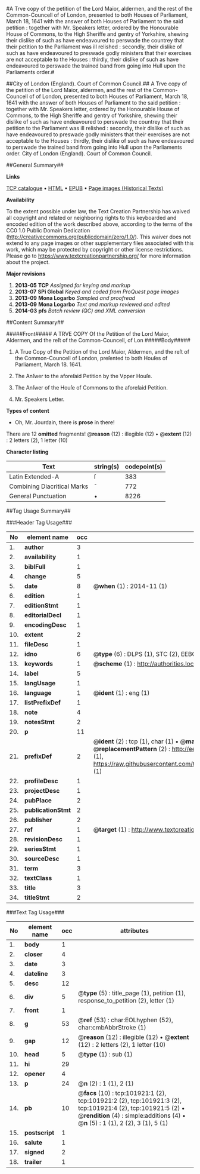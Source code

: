 #A Trve copy of the petition of the Lord Maior, aldermen, and the rest of the Common-Councell of of London, presented to both Houses of Parliament, March 18, 1641 with the answer of both Houses of Parliament to the said petition : together with Mr. Speakers letter, ordered by the Honourable House of Commons, to the High Sheriffe and gentry of Yorkshire, shewing their dislike of such as have endeavoured to perswade the countrey that their petition to the Parliament was ill relished : secondly, their dislike of such as have endeavoured to preswade godly ministers that their exercises are not acceptable to the Houses : thirdly, their dislike of such as have endeavoured to perswade the trained band from going into Hull upon the Parliaments order.#

##City of London (England). Court of Common Council.##
A Trve copy of the petition of the Lord Maior, aldermen, and the rest of the Common-Councell of of London, presented to both Houses of Parliament, March 18, 1641 with the answer of both Houses of Parliament to the said petition : together with Mr. Speakers letter, ordered by the Honourable House of Commons, to the High Sheriffe and gentry of Yorkshire, shewing their dislike of such as have endeavoured to perswade the countrey that their petition to the Parliament was ill relished : secondly, their dislike of such as have endeavoured to preswade godly ministers that their exercises are not acceptable to the Houses : thirdly, their dislike of such as have endeavoured to perswade the trained band from going into Hull upon the Parliaments order.
City of London (England). Court of Common Council.

##General Summary##

**Links**

[TCP catalogue](http://www.ota.ox.ac.uk/tcp/)  • 
[HTML](http://tei.it.ox.ac.uk/tcp/Texts-HTML/free/A63/A63498.html)  • 
[EPUB](http://tei.it.ox.ac.uk/tcp/Texts-EPUB/free/A63/A63498.epub) • 
[Page images (Historical Texts)](https://historicaltexts.jisc.ac.uk/eebo-13799263e)

**Availability**

To the extent possible under law, the Text Creation Partnership has waived all copyright and related or neighboring rights to this keyboarded and encoded edition of the work described above, according to the terms of the CC0 1.0 Public Domain Dedication (http://creativecommons.org/publicdomain/zero/1.0/). This waiver does not extend to any page images or other supplementary files associated with this work, which may be protected by copyright or other license restrictions. Please go to https://www.textcreationpartnership.org/ for more information about the project.

**Major revisions**

1. __2013-05__ __TCP__ *Assigned for keying and markup*
1. __2013-07__ __SPi Global__ *Keyed and coded from ProQuest page images*
1. __2013-09__ __Mona Logarbo__ *Sampled and proofread*
1. __2013-09__ __Mona Logarbo__ *Text and markup reviewed and edited*
1. __2014-03__ __pfs__ *Batch review (QC) and XML conversion*

##Content Summary##

#####Front#####
A TRVE COPY Of the Petition of the Lord Maior, Aldermen, and the reſt of the Common-Councell, of Lon
#####Body#####

1. A True Copy of the Petition of the Lord Maior, Aldermen, and the reſt of the Common-Councell of London, preſented to both Houſes of Parliament, March 18. 1641.

1. The Anſwer to the aforeſaid Petition by the Vpper Houſe.

1. The Anſwer of the Houſe of Commons to the aforeſaid Petition.

1. Mr. Speakers Letter.

**Types of content**

  * Oh, Mr. Jourdain, there is **prose** in there!

There are 12 **omitted** fragments! 
 @__reason__ (12) : illegible (12)  •  @__extent__ (12) : 2 letters (2), 1 letter (10)

**Character listing**


|Text|string(s)|codepoint(s)|
|---|---|---|
|Latin Extended-A|ſ|383|
|Combining             Diacritical Marks|̄|772|
|General Punctuation|•|8226|

##Tag Usage Summary##

###Header Tag Usage###

|No|element name|occ|attributes|
|---|---|---|---|
|1.|__author__|3||
|2.|__availability__|1||
|3.|__biblFull__|1||
|4.|__change__|5||
|5.|__date__|8| @__when__ (1) : 2014-11 (1)|
|6.|__edition__|1||
|7.|__editionStmt__|1||
|8.|__editorialDecl__|1||
|9.|__encodingDesc__|1||
|10.|__extent__|2||
|11.|__fileDesc__|1||
|12.|__idno__|6| @__type__ (6) : DLPS (1), STC (2), EEBO-CITATION (1), OCLC (1), VID (1)|
|13.|__keywords__|1| @__scheme__ (1) : http://authorities.loc.gov/ (1)|
|14.|__label__|5||
|15.|__langUsage__|1||
|16.|__language__|1| @__ident__ (1) : eng (1)|
|17.|__listPrefixDef__|1||
|18.|__note__|4||
|19.|__notesStmt__|2||
|20.|__p__|11||
|21.|__prefixDef__|2| @__ident__ (2) : tcp (1), char (1)  •  @__matchPattern__ (2) : ([0-9\-]+):([0-9IVX]+) (1), (.+) (1)  •  @__replacementPattern__ (2) : http://eebo.chadwyck.com/downloadtiff?vid=$1&page=$2 (1), https://raw.githubusercontent.com/textcreationpartnership/Texts/master/tcpchars.xml#$1 (1)|
|22.|__profileDesc__|1||
|23.|__projectDesc__|1||
|24.|__pubPlace__|2||
|25.|__publicationStmt__|2||
|26.|__publisher__|2||
|27.|__ref__|1| @__target__ (1) : http://www.textcreationpartnership.org/docs/. (1)|
|28.|__revisionDesc__|1||
|29.|__seriesStmt__|1||
|30.|__sourceDesc__|1||
|31.|__term__|3||
|32.|__textClass__|1||
|33.|__title__|3||
|34.|__titleStmt__|2||


###Text Tag Usage###

|No|element name|occ|attributes|
|---|---|---|---|
|1.|__body__|1||
|2.|__closer__|4||
|3.|__date__|3||
|4.|__dateline__|3||
|5.|__desc__|12||
|6.|__div__|5| @__type__ (5) : title_page (1), petition (1), response_to_petition (2), letter (1)|
|7.|__front__|1||
|8.|__g__|53| @__ref__ (53) : char:EOLhyphen (52), char:cmbAbbrStroke (1)|
|9.|__gap__|12| @__reason__ (12) : illegible (12)  •  @__extent__ (12) : 2 letters (2), 1 letter (10)|
|10.|__head__|5| @__type__ (1) : sub (1)|
|11.|__hi__|29||
|12.|__opener__|4||
|13.|__p__|24| @__n__ (2) : 1 (1), 2 (1)|
|14.|__pb__|10| @__facs__ (10) : tcp:101921:1 (2), tcp:101921:2 (2), tcp:101921:3 (2), tcp:101921:4 (2), tcp:101921:5 (2)  •  @__rendition__ (4) : simple:additions (4)  •  @__n__ (5) : 1 (1), 2 (2), 3 (1), 5 (1)|
|15.|__postscript__|1||
|16.|__salute__|1||
|17.|__signed__|2||
|18.|__trailer__|1||
